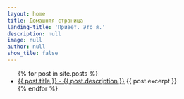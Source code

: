```yaml
---
layout: home
title: Домашняя страница
landing-title: 'Привет. Это я.'
description: null
image: null
author: null
show_tile: false
---
```


<ul>
  {% for post in site.posts %}
    <li>
      <a href="{{ post.url }}">{{ post.title }} - {{ post.description }}</a>
      {{ post.excerpt }}
    </li>
  {% endfor %}
</ul>
